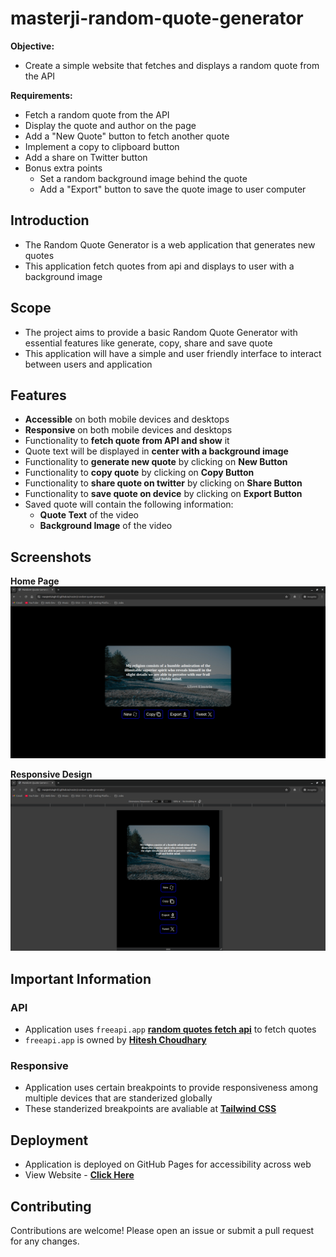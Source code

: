 # masterji-random-quote-generator

**Objective:**

- Create a simple website that fetches and displays a random quote from the API

**Requirements:**

- Fetch a random quote from the API
- Display the quote and author on the page
- Add a "New Quote" button to fetch another quote
- Implement a copy to clipboard button
- Add a share on Twitter button
- Bonus extra points
  - Set a random background image behind the quote
  - Add a "Export" button to save the quote image to user computer

## Introduction

- The Random Quote Generator is a web application that generates new quotes
- This application fetch quotes from api and displays to user with a background image

## Scope

- The project aims to provide a basic Random Quote Generator with essential features like generate, copy, share and save quote
- This application will have a simple and user friendly interface to interact between users and application

## Features

- **Accessible** on both mobile devices and desktops
- **Responsive** on both mobile devices and desktops
- Functionality to **fetch quote from API and show** it
- Quote text will be displayed in **center with a background image**
- Functionality to **generate new quote** by clicking on **New Button**
- Functionality to **copy quote** by clicking on **Copy Button**
- Functionality to **share quote on twitter** by clicking on **Share Button**
- Functionality to **save quote on device** by clicking on **Export Button**
- Saved quote will contain the following information:
  - **Quote Text** of the video
  - **Background Image** of the video

## Screenshots

**Home Page**
![Home Page](https://raw.githubusercontent.com/ManjeetSingh-02/masterji-random-quote-generator/main/assets/images/01_homepage.png)

**Responsive Design**
![Responsive Design](https://raw.githubusercontent.com/ManjeetSingh-02/masterji-random-quote-generator/main/assets/images/02_responsive.png)

## Important Information

### API

- Application uses `freeapi.app` [**random quotes fetch api**](https://api.freeapi.app/api/v1/public/quotes/quote/random) to fetch quotes
- `freeapi.app` is owned by [**Hitesh Choudhary**](https://github.com/hiteshchoudhary/apihub)

### Responsive

- Application uses certain breakpoints to provide responsiveness among multiple devices that are standerized globally
- These standerized breakpoints are avaliable at [**Tailwind CSS**](https://tailwindcss.com/docs/responsive-design)

## Deployment

- Application is deployed on GitHub Pages for accessibility across web
- View Website - [**Click Here**](https://manjeetsingh-02.github.io/masterji-random-quote-generator/)

## Contributing

Contributions are welcome! Please open an issue or submit a pull request for any changes.
